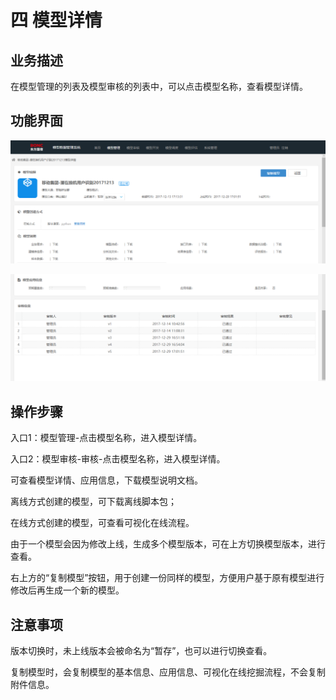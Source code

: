 # 四   模型详情

## 业务描述

在模型管理的列表及模型审核的列表中，可以点击模型名称，查看模型详情。

## 功能界面

![](/assets/模型详情1.png)

![](/assets/模型详情2.png)

## 操作步骤

入口1：模型管理-点击模型名称，进入模型详情。

入口2：模型审核-审核-点击模型名称，进入模型详情。

可查看模型详情、应用信息，下载模型说明文档。

离线方式创建的模型，可下载离线脚本包；

在线方式创建的模型，可查看可视化在线流程。

由于一个模型会因为修改上线，生成多个模型版本，可在上方切换模型版本，进行查看。

右上方的“复制模型”按钮，用于创建一份同样的模型，方便用户基于原有模型进行修改后再生成一个新的模型。

## 注意事项

版本切换时，未上线版本会被命名为“暂存”，也可以进行切换查看。

复制模型时，会复制模型的基本信息、应用信息、可视化在线挖掘流程，不会复制附件信息。



